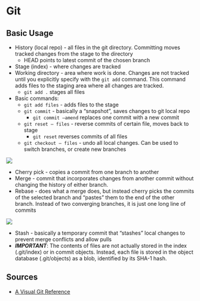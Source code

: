 # Git

## Basic Usage

- History (local repo) - all files in the git directory. Committing moves tracked changes from the stage to the directory
    - HEAD points to latest commit of the chosen branch
- Stage (index) - where changes are tracked
- Working directory - area where work is done. Changes are not tracked until you explicitly specify with the `git add` command. This command adds files to the staging area where all changes are tracked.
    - `git add .` stages all files
- Basic commands:
    - `git add files` - adds files to the stage
    - `git commit` - basically a “snapshot”, saves changes to git local repo
        - `git commit —amend` replaces one commit with a new commit
    - `git reset — files` - reverse commits of certain file, moves back to stage
        - `git reset` reverses commits of all files
    - `git checkout — files` - undo all local changes. Can be used to switch branches, or create new branches

![](http://marklodato.github.io/visual-git-guide/basic-usage.svg)

- Cherry pick - copies a commit from one branch to another
- Merge - commit that incorporates changes from another commit without changing the history of either branch.
- Rebase - does what a merge does, but instead cherry picks the commits of the selected branch and “pastes” them to the end of the other branch. Instead of two converging branches, it is just one long line of commits

![](https://i.stack.imgur.com/fb6L4.png)

- Stash - basically a temporary commit that “stashes” local changes to prevent merge conflicts and allow pulls
- ***IMPORTANT***: The contents of files are not actually stored in the index (.git/index) or in commit objects. Instead, each file is stored in the object database (.git/objects) as a blob, identified by its SHA-1 hash.

## Sources

- [A Visual Git Reference](http://marklodato.github.io/visual-git-guide/index-en.html)
